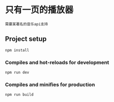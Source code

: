 # 只有一页的播放器


```
需要某著名的音乐api支持
```

## Project setup
```
npm install
```

### Compiles and hot-reloads for development
```
npm run dev
```

### Compiles and minifies for production
```
npm run build
```

